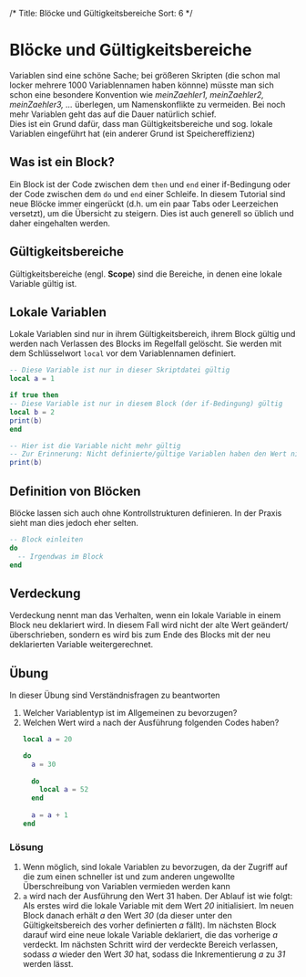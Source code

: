/*
  Title: Blöcke und Gültigkeitsbereiche
  Sort: 6
*/
# Blöcke und Gültigkeitsbereiche
Variablen sind eine schöne Sache; bei größeren Skripten (die schon mal locker mehrere 1000 Variablennamen haben könnne) müsste man sich schon eine besondere Konvention wie
*meinZaehler1, meinZaehler2, meinZaehler3, ...* überlegen, um Namenskonflikte zu vermeiden.
Bei noch mehr Variablen geht das auf die Dauer natürlich schief.<br/>
Dies ist ein Grund dafür, dass man Gültigkeitsbereiche und sog. lokale Variablen eingeführt hat (ein anderer Grund ist Speichereffizienz)

## Was ist ein Block?
Ein Block ist der Code zwischen dem `then` und `end` einer if-Bedingung oder der Code zwischen dem `do` und `end` einer Schleife.
In diesem Tutorial sind neue Blöcke immer eingerückt (d.h. um ein paar Tabs oder Leerzeichen versetzt), um die Übersicht zu steigern.
Dies ist auch generell so üblich und daher eingehalten werden.

## Gültigkeitsbereiche
Gültigkeitsbereiche (engl. <strong>Scope</strong>) sind die Bereiche, in denen eine lokale Variable gültig ist.
    
## Lokale Variablen
Lokale Variablen sind nur in ihrem Gültigkeitsbereich, ihrem Block gültig und werden nach Verlassen des Blocks im Regelfall gelöscht.
Sie werden mit dem Schlüsselwort `local` vor dem Variablennamen definiert.
  
~~~~~~~~~~~~~~~~~~~~~~~~~~~~~~~~~~~~~~~~~~~~~~~~~~~~~~~~~~~~~~~~~~~~~~~~~~~~~~~~lua
-- Diese Variable ist nur in dieser Skriptdatei gültig
local a = 1

if true then
-- Diese Variable ist nur in diesem Block (der if-Bedingung) gültig
local b = 2
print(b)
end

-- Hier ist die Variable nicht mehr gültig
-- Zur Erinnerung: Nicht definierte/gültige Variablen haben den Wert nil
print(b)
~~~~~~~~~~~~~~~~~~~~~~~~~~~~~~~~~~~~~~~~~~~~~~~~~~~~~~~~~~~~~~~~~~~~~~~~~~~~~~~~
  
## Definition von Blöcken
Blöcke lassen sich auch ohne Kontrollstrukturen definieren. In der Praxis sieht man dies jedoch eher selten.

~~~~~~~~~~~~~~~~~~~~~~~~~~~~~~~~~~~~~~~~~~~~~~~~~~~~~~~~~~~~~~~~~~~~~~~~~~~~~~~~lua
-- Block einleiten
do
  -- Irgendwas im Block
end
~~~~~~~~~~~~~~~~~~~~~~~~~~~~~~~~~~~~~~~~~~~~~~~~~~~~~~~~~~~~~~~~~~~~~~~~~~~~~~~~

## Verdeckung
Verdeckung nennt man das Verhalten, wenn ein lokale Variable in einem Block neu deklariert wird. In diesem Fall wird nicht der alte Wert geändert/überschrieben, sondern es wird bis zum Ende des Blocks mit der neu deklarierten Variable weitergerechnet.
  
## Übung
In dieser Übung sind Verständnisfragen zu beantworten
1. Welcher Variablentyp ist im Allgemeinen zu bevorzugen?
2. Welchen Wert wird `a` nach der Ausführung folgenden Codes haben?
    ~~~~~~~~~~~~~~~~~~~~lua
    local a = 20

    do
      a = 30
      
      do
        local a = 52
      end
      
      a = a + 1
    end
    ~~~~~~~~~~~~~~~~~~~~

### Lösung
1. Wenn möglich, sind lokale Variablen zu bevorzugen, da der Zugriff auf die zum einen schneller ist und zum anderen ungewollte Überschreibung von Variablen vermieden werden kann
2. `a` wird nach der Ausführung den Wert 31 haben. Der Ablauf ist wie folgt: Als erstes wird die lokale Variable mit dem Wert *20* initialisiert. Im neuen Block
danach erhält *a* den Wert *30* (da dieser unter den Gültigkeitsbereich des vorher definierten *a* fällt). Im nächsten Block darauf wird eine neue lokale Variable deklariert,
die das vorherige *a* verdeckt.
Im nächsten Schritt wird der verdeckte Bereich verlassen, sodass *a* wieder den Wert *30* hat, sodass die Inkrementierung *a* zu *31* werden lässt.
